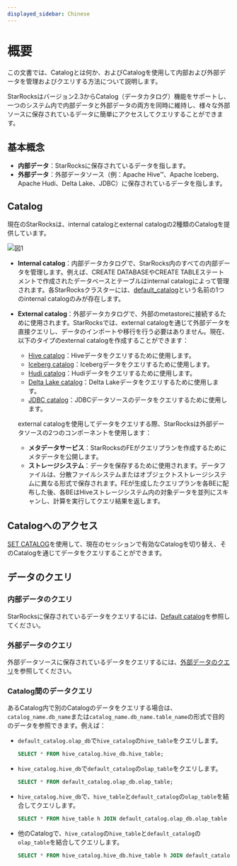 ```yaml
---
displayed_sidebar: Chinese
---
```


# 概要

この文書では、Catalogとは何か、およびCatalogを使用して内部および外部データを管理およびクエリする方法について説明します。

StarRocksはバージョン2.3からCatalog（データカタログ）機能をサポートし、一つのシステム内で内部データと外部データの両方を同時に維持し、様々な外部ソースに保存されているデータに簡単にアクセスしてクエリすることができます。

## 基本概念

- **内部データ**：StarRocksに保存されているデータを指します。
- **外部データ**：外部データソース（例：Apache Hive™、Apache Iceberg、Apache Hudi、Delta Lake、JDBC）に保存されているデータを指します。

## Catalog

現在のStarRocksは、internal catalogとexternal catalogの2種類のCatalogを提供しています。

![図1](../../assets/3.12-1.png)

- **Internal catalog**：内部データカタログで、StarRocks内のすべての内部データを管理します。例えば、CREATE DATABASEやCREATE TABLEステートメントで作成されたデータベースとテーブルはinternal catalogによって管理されます。各StarRocksクラスターには、[default_catalog](../catalog/default_catalog.md)という名前の1つのinternal catalogのみが存在します。
- **External catalog**：外部データカタログで、外部のmetastoreに接続するために使用されます。StarRocksでは、external catalogを通じて外部データを直接クエリし、データのインポートや移行を行う必要はありません。現在、以下のタイプのexternal catalogを作成することができます：
  - [Hive catalog](../catalog/hive_catalog.md)：Hiveデータをクエリするために使用します。
  - [Iceberg catalog](../catalog/iceberg_catalog.md)：Icebergデータをクエリするために使用します。
  - [Hudi catalog](../catalog/hudi_catalog.md)：Hudiデータをクエリするために使用します。
  - [Delta Lake catalog](../catalog/deltalake_catalog.md)：Delta Lakeデータをクエリするために使用します。
  - [JDBC catalog](../catalog/jdbc_catalog.md)：JDBCデータソースのデータをクエリするために使用します。

  external catalogを使用してデータをクエリする際、StarRocksは外部データソースの2つのコンポーネントを使用します：

  - **メタデータサービス**：StarRocksのFEがクエリプランを作成するためにメタデータを公開します。
  - **ストレージシステム**：データを保存するために使用されます。データファイルは、分散ファイルシステムまたはオブジェクトストレージシステムに異なる形式で保存されます。FEが生成したクエリプランを各BEに配布した後、各BEはHiveストレージシステム内の対象データを並列にスキャンし、計算を実行してクエリ結果を返します。

## Catalogへのアクセス

[SET CATALOG](../../sql-reference/sql-statements/data-definition/SET_CATALOG.md)を使用して、現在のセッションで有効なCatalogを切り替え、そのCatalogを通じてデータをクエリすることができます。

## データのクエリ

### 内部データのクエリ

StarRocksに保存されているデータをクエリするには、[Default catalog](../catalog/default_catalog.md)を参照してください。

### 外部データのクエリ

外部データソースに保存されているデータをクエリするには、[外部データのクエリ](../catalog/query_external_data.md)を参照してください。

### Catalog間のデータクエリ

あるCatalog内で別のCatalogのデータをクエリする場合は、`catalog_name.db_name`または`catalog_name.db_name.table_name`の形式で目的のデータを参照できます。例えば：

- `default_catalog.olap_db`で`hive_catalog`の`hive_table`をクエリします。

  ```SQL
  SELECT * FROM hive_catalog.hive_db.hive_table;
  ```

- `hive_catalog.hive_db`で`default_catalog`の`olap_table`をクエリします。

  ```SQL
  SELECT * FROM default_catalog.olap_db.olap_table;
  ```

- `hive_catalog.hive_db`で、`hive_table`と`default_catalog`の`olap_table`を結合してクエリします。

  ```SQL
  SELECT * FROM hive_table h JOIN default_catalog.olap_db.olap_table o WHERE h.id = o.id;
  ```

- 他のCatalogで、`hive_catalog`の`hive_table`と`default_catalog`の`olap_table`を結合してクエリします。

  ```SQL
  SELECT * FROM hive_catalog.hive_db.hive_table h JOIN default_catalog.olap_db.olap_table o WHERE h.id = o.id;
  ```
